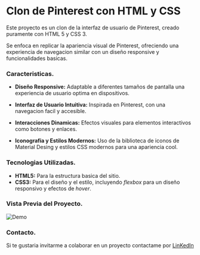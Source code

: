 # Clon de Pinterest con HTML y CSS

Este proyecto es un clon de la interfaz de usuario de Pinterest, creado puramente con HTML 5 y CSS 3.

Se enfoca en replicar la apariencia visual de Pinterest, ofreciendo una experiencia de navegacion similar con un diseño responsive y funcionalidades basicas.

### Caracteristicas.

* **Diseño Responsive:** Adaptable a diferentes tamaños de pantalla una experiencia de usuario optima en dispositivos.

* **Interfaz de Usuario Intuitiva:** Inspirada en Pinterest, con una navegacion facil y accesible. 

* **Interacciones Dinamicas:** Efectos visuales para elementos interactivos como botones y enlaces.

* **Iconografia y Estilos Modernos:** Uso de la biblioteca de iconos de Material Desing y estilos CSS modernos para una apariencia cool.

### Tecnologias Utilizadas.
+ **HTML5:** Para la estructura basica del sitio.
+ **CSS3:** Para el diseño y el estilo, incluyendo _flexbox_ para un diseño responsivo y efectos de _hover_.

### Vista Previa del Proyecto.
![Demo](mis_imagenes/[PINTEREST_CLONCITO.PNG](https://github.com/ELISA01933/cloncitodelainterfazdepinterest./blob/main/mis_imagenes/PINTEREST%20CLONCITO.PNG)) 
      
### Contacto.
Si te gustaria invitarme a colaborar en un proyecto contactame por [LinKedIn](https://www.linkedin.com/in/elisa-lopez-193b3528b?utm_source=share&utm_campaign=share_via&utm_content=profile&utm_medium=android_app)
